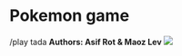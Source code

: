 # Pokemon game
/play tada
**Authors: Asif Rot & Maoz Lev**
![](https://stock.wikimini.org/w/images/2/2c/Pok%C3%A9mon.gif)
